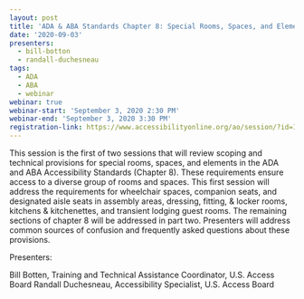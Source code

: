 ```yaml
---
layout: post
title: 'ADA & ABA Standards Chapter 8: Special Rooms, Spaces, and Elements (Part 1)'
date: '2020-09-03'
presenters:
  - bill-botton
  - randall-duchesneau
tags:
  - ADA
  - ABA
  - webinar
webinar: true
webinar-start: 'September 3, 2020 2:30 PM'
webinar-end: 'September 3, 2020 3:30 PM'
registration-link: https://www.accessibilityonline.org/ao/session/?id=110833
---
```

This session is the first of two sessions that will review scoping and technical provisions for special rooms, spaces, and elements in the ADA and ABA Accessibility Standards (Chapter 8). These requirements ensure access to a diverse group of rooms and spaces. This first session will address the requirements for wheelchair spaces, companion seats, and designated aisle seats in assembly areas, dressing, fitting, & locker rooms, kitchens & kitchenettes, and transient lodging guest rooms. The remaining sections of chapter 8 will be addressed in part two. Presenters will address common sources of confusion and frequently asked questions about these provisions.

Presenters:

Bill Botten, Training and Technical Assistance Coordinator, U.S. Access Board
Randall Duchesneau, Accessibility Specialist, U.S. Access Board
